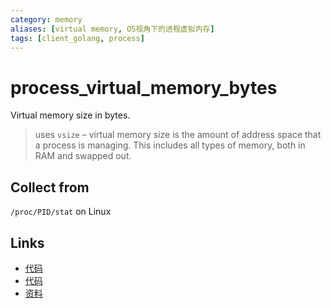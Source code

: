 ```yaml
---
category: memory
aliases: [virtual memory, OS视角下的进程虚拟内存]
tags: [client_golang, process]
---
```

# process_virtual_memory_bytes

Virtual memory size in bytes.

> uses `vsize` – virtual memory size is the amount of address space that a process is managing. This includes all types of memory, both in RAM and swapped out.

## Collect from

`/proc/PID/stat` on Linux

## Links

- [代码](https://github.com/prometheus/client_golang/blob/master/prometheus/process_collector.go#L31)
- [代码](https://github.com/prometheus/client_golang/blob/master/prometheus/process_collector_other.go#L42)
- [资料](https://povilasv.me/prometheus-go-metrics/#)
